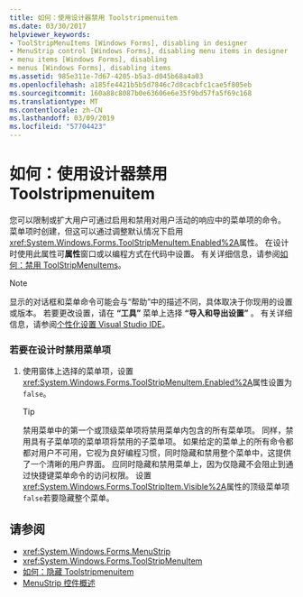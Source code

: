 ```yaml
---
title: 如何：使用设计器禁用 Toolstripmenuitem
ms.date: 03/30/2017
helpviewer_keywords:
- ToolStripMenuItems [Windows Forms], disabling in designer
- MenuStrip control [Windows Forms], disabling menu items in designer
- menu items [Windows Forms], disabling
- menus [Windows Forms], disabling items
ms.assetid: 985e311e-7d67-4205-b5a3-d045b68a4a03
ms.openlocfilehash: a185fe4421b5b5d7846c7d8cacbfc1cae5f805eb
ms.sourcegitcommit: 160a88c8087b0e63606e6e35f9bd57fa5f69c168
ms.translationtype: MT
ms.contentlocale: zh-CN
ms.lasthandoff: 03/09/2019
ms.locfileid: "57704423"
---
```

# <a name="how-to-disable-toolstripmenuitems-using-the-designer"></a>如何：使用设计器禁用 Toolstripmenuitem
您可以限制或扩大用户可通过启用和禁用对用户活动的响应中的菜单项的命令。 菜单项时创建，但这可以通过调整默认情况下启用<xref:System.Windows.Forms.ToolStripMenuItem.Enabled%2A>属性。 在设计时使用此属性可**属性**窗口或以编程方式在代码中设置。 有关详细信息，请参阅[如何：禁用 ToolStripMenuItems](how-to-disable-toolstripmenuitems.md)。  
  
> [!NOTE]
>  显示的对话框和菜单命令可能会与“帮助”中的描述不同，具体取决于你现用的设置或版本。 若要更改设置，请在 **“工具”** 菜单上选择 **“导入和导出设置”** 。 有关详细信息，请参阅[个性化设置 Visual Studio IDE](/visualstudio/ide/personalizing-the-visual-studio-ide)。  
  
### <a name="to-disable-a-menu-item-at-design-time"></a>若要在设计时禁用菜单项  
  
1.  使用窗体上选择的菜单项，设置<xref:System.Windows.Forms.ToolStripMenuItem.Enabled%2A>属性设置为`false`。  
  
    > [!TIP]
    >  禁用菜单中的第一个或顶级菜单项将禁用菜单内包含的所有菜单项。 同样，禁用具有子菜单项的菜单项将禁用的子菜单项。 如果给定的菜单上的所有命令都都对用户不可用，它视为良好编程习惯，同时隐藏和禁用整个菜单中，这提供了一个清晰的用户界面。 应同时隐藏和禁用菜单上，因为仅隐藏不会阻止到通过快捷键菜单命令的访问权限。 设置<xref:System.Windows.Forms.ToolStripItem.Visible%2A>属性的顶级菜单项`false`若要隐藏整个菜单。  
  
## <a name="see-also"></a>请参阅
- <xref:System.Windows.Forms.MenuStrip>
- <xref:System.Windows.Forms.ToolStripMenuItem>
- [如何：隐藏 Toolstripmenuitem](how-to-hide-toolstripmenuitems.md)
- [MenuStrip 控件概述](menustrip-control-overview-windows-forms.md)
